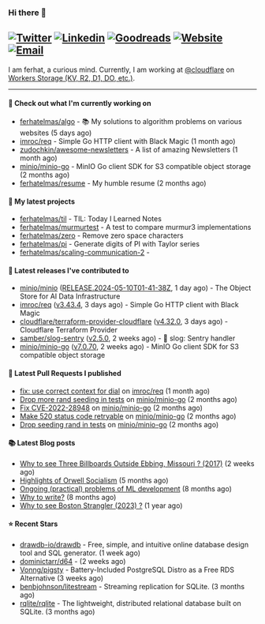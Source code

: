 ### Hi there 👋
[![Twitter](https://img.shields.io/twitter/follow/ferhatelmas_?label=Twitter&style=social)](https://twitter.com/ferhatelmas_)
[![Linkedin](https://img.shields.io/badge/LinkedIn--_.svg?style=social&logo=linkedin)](https://www.linkedin.com/in/ferhatelmas/)
[![Goodreads](https://img.shields.io/badge/goodreads--_.svg?style=social&logo=goodreads)](https://www.goodreads.com/user/show/24238914-ferhat-elmas/)
[![Website](https://img.shields.io/badge/website--_.svg?style=social&logo=rss)](https://ferhatelmas.com/)
[![Email](https://img.shields.io/badge/email--_.svg?logo=Gmail&style=social)](mailto:elmas.ferhat@gmail.com)
-----------

I am ferhat, a curious mind.
Currently, I am working at [@cloudflare](https://github.com/cloudflare) on [Workers Storage (KV, R2, D1, DO, etc.)](https://developers.cloudflare.com/products/?product-group=Storage).







-----------
#### 👷 Check out what I'm currently working on

- [ferhatelmas/algo](https://github.com/ferhatelmas/algo) - :books: My solutions to algorithm problems on various websites (5 days ago)
- [imroc/req](https://github.com/imroc/req) - Simple Go HTTP client with Black Magic (1 month ago)
- [zudochkin/awesome-newsletters](https://github.com/zudochkin/awesome-newsletters) - A list of amazing Newsletters (1 month ago)
- [minio/minio-go](https://github.com/minio/minio-go) - MinIO Go client SDK for S3 compatible object storage (2 months ago)
- [ferhatelmas/resume](https://github.com/ferhatelmas/resume) - My humble resume (2 months ago)

#### 🌱 My latest projects

- [ferhatelmas/til](https://github.com/ferhatelmas/til) - TIL: Today I Learned Notes
- [ferhatelmas/murmurtest](https://github.com/ferhatelmas/murmurtest) - A test to compare murmur3 implementations
- [ferhatelmas/zero](https://github.com/ferhatelmas/zero) - Remove zero space characters
- [ferhatelmas/pi](https://github.com/ferhatelmas/pi) - Generate digits of PI with Taylor series
- [ferhatelmas/scaling-communication-2](https://github.com/ferhatelmas/scaling-communication-2) - 

#### 🚀 Latest releases I've contributed to

- [minio/minio](https://github.com/minio/minio) ([RELEASE.2024-05-10T01-41-38Z](https://github.com/minio/minio/releases/tag/RELEASE.2024-05-10T01-41-38Z), 1 day ago) - The Object Store for AI Data Infrastructure
- [imroc/req](https://github.com/imroc/req) ([v3.43.4](https://github.com/imroc/req/releases/tag/v3.43.4), 3 days ago) - Simple Go HTTP client with Black Magic
- [cloudflare/terraform-provider-cloudflare](https://github.com/cloudflare/terraform-provider-cloudflare) ([v4.32.0](https://github.com/cloudflare/terraform-provider-cloudflare/releases/tag/v4.32.0), 3 days ago) - Cloudflare Terraform Provider
- [samber/slog-sentry](https://github.com/samber/slog-sentry) ([v2.5.0](https://github.com/samber/slog-sentry/releases/tag/v2.5.0), 2 weeks ago) - 🚨 slog: Sentry handler
- [minio/minio-go](https://github.com/minio/minio-go) ([v7.0.70](https://github.com/minio/minio-go/releases/tag/v7.0.70), 2 weeks ago) - MinIO Go client SDK for S3 compatible object storage

#### 🔨 Latest Pull Requests I published

- [fix: use correct context for dial](https://github.com/imroc/req/pull/341) on [imroc/req](https://github.com/imroc/req) (1 month ago)
- [Drop more rand seeding in tests](https://github.com/minio/minio-go/pull/1942) on [minio/minio-go](https://github.com/minio/minio-go) (2 months ago)
- [Fix CVE-2022-28948](https://github.com/minio/minio-go/pull/1938) on [minio/minio-go](https://github.com/minio/minio-go) (2 months ago)
- [Make 520 status code retryable](https://github.com/minio/minio-go/pull/1935) on [minio/minio-go](https://github.com/minio/minio-go) (2 months ago)
- [Drop seeding rand in tests](https://github.com/minio/minio-go/pull/1934) on [minio/minio-go](https://github.com/minio/minio-go) (2 months ago)

#### 📚 Latest Blog posts

- [Why to see Three Billboards Outside Ebbing, Missouri ? (2017)](https://ferhatelmas.com/why-to-see-three-billboards-outside-ebbing-missouri-2017) (2 weeks ago)
- [Highlights of Orwell Socialism](https://ferhatelmas.com/highlights-of-orwell-socialism) (5 months ago)
- [Ongoing (practical) problems of ML development](https://ferhatelmas.com/ongoing-practical-problems-of-ml-development) (8 months ago)
- [Why to write?](https://ferhatelmas.com/why-to-write) (8 months ago)
- [Why to see Boston Strangler (2023) ?](https://ferhatelmas.com/why-to-see-boston-strangler-2023) (1 year ago)

#### ⭐ Recent Stars

- [drawdb-io/drawdb](https://github.com/drawdb-io/drawdb) - Free, simple, and intuitive online database design tool and SQL generator. (1 week ago)
- [dominictarr/d64](https://github.com/dominictarr/d64) -  (2 weeks ago)
- [Vonng/pigsty](https://github.com/Vonng/pigsty) - Battery-Included PostgreSQL Distro as a Free RDS Alternative (3 weeks ago)
- [benbjohnson/litestream](https://github.com/benbjohnson/litestream) - Streaming replication for SQLite. (3 months ago)
- [rqlite/rqlite](https://github.com/rqlite/rqlite) - The lightweight, distributed relational database built on SQLite. (3 months ago)
